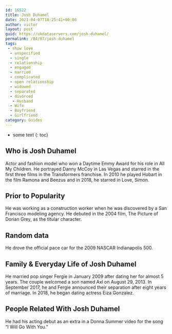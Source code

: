 ```yaml
---
id: 16522
title: Josh Duhamel
date: 2021-04-07T18:25:41+00:00
author: victor
layout: post
guid: https://ukdataservers.com/josh-duhamel/
permalink: /04/07/josh-duhamel
tags:
 - show love
  - unspecified
  - single
  - relationship
  - engaged
  - married
  - complicated
  - open relationship
  - widowed
  - separated
  - divorced
   - Husband
  - Wife
  - Boyfriend
  - Girlfriend
category: Guides
---
```


* some text
{: toc}


## Who is Josh Duhamel



Actor and fashion model who won a Daytime Emmy Award for his role in All My Children. He portrayed Danny McCoy in Las Vegas and starred in the first three films in the Transformers franchise. In 2010 he played Hobart in the film Ramona and Beezus and in 2018, he starred in Love, Simon. 

                
                
                
## Prior to Popularity



He was working as a construction worker when he was discovered by a San Francisco modeling agency. He debuted in the 2004 film, The Picture of Dorian Grey, as the titular character. 

                
                
                
## Random data



He drove the official pace car for the 2009 NASCAR Indianapolis 500. 

                
                
                
## Family & Everyday Life of Josh Duhamel



He married pop singer Fergie in January 2009 after dating her for almost 5 years. The couple welcomed a son named Axl on August 29, 2013. In September 2017, he and Fergie announced their separation after eight years of marriage. In 2018, he began dating actress Eiza Gonzalez.

                
                
                
## People Related With Josh Duhamel



He had his acting debut as an extra in a Donna Summer video for the song &#8220;I Will Go With You.&#8221; 

                
              
            
          
          
          